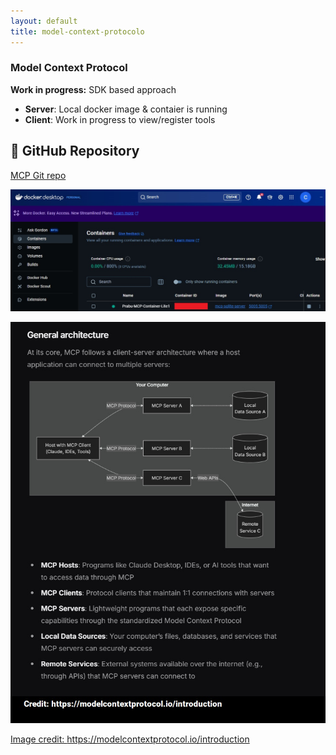 ```yaml
---
layout: default  
title: model-context-protocolo
---
```


### Model Context Protocol

**Work in progress:** SDK based approach

- **Server**: Local docker image & contaier is running
- **Client**: Work in progress to view/register tools

## 🔗 GitHub Repository

<a href="https://github.com/PrabuAppDev/model-context-protocol-intro" target="_blank">MCP Git repo</a>

![MCP Docker Container](/assets/images/mcp-docker-container.jpg)


![MCP Architecture Introduction](/assets/images/mcp-intro.jpg)

<a href="https://modelcontextprotocol.io/introduction" target="_blank">Image credit: https://modelcontextprotocol.io/introduction</a>
